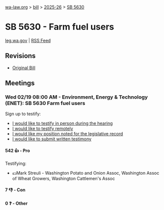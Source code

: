 [wa-law.org](/) > [bill](/bill/) > [2025-26](/bill/2025-26/) > [SB 5630](/bill/2025-26/sb/5630/)

# SB 5630 - Farm fuel users
[leg.wa.gov](https://app.leg.wa.gov/billsummary?BillNumber=5630&Year=2025&Initiative=false) | [RSS Feed](./rss.xml)

## Revisions
* [Original Bill](1/)

## Meetings
### Wed 02/19 08:00 AM - Environment, Energy & Technology (ENET): SB 5630 Farm fuel users
Sign up to testify:
* [I would like to testify in person during the hearing](https://app.leg.wa.gov/csi/Testifier/Add?chamber=House&mId=32818&aId=164219&caId=25825&tId=1)
* [I would like to testify remotely](https://app.leg.wa.gov/csi/Testifier/Add?chamber=House&mId=32818&aId=164219&caId=25825&tId=2)
* [I would like my position noted for the legislative record](https://app.leg.wa.gov/csi/Testifier/Add?chamber=House&mId=32818&aId=164219&caId=25825&tId=3)
* [I would like to submit written testimony](https://app.leg.wa.gov/csi/Testifier/Add?chamber=House&mId=32818&aId=164219&caId=25825&tId=4)

#### 542 👍 - Pro
Testifying:
* 💵Mark Streuli - Washington Potato and Onion Assoc, Washington Assoc of Wheat Growers, Washington Cattlemen's Assoc

#### 7 👎 - Con

#### 0 ❓ - Other
